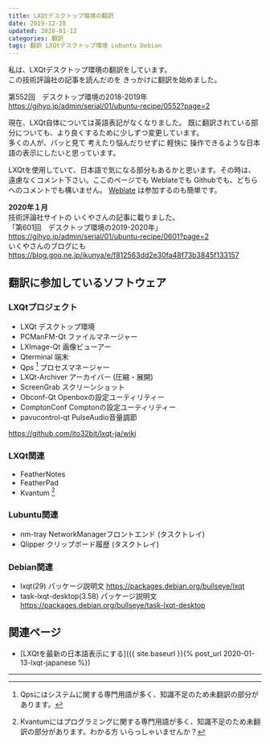 ```yaml
---
title: LXQtデスクトップ環境の翻訳
date: 2019-12-28
updated: 2020-01-12
categories: 翻訳
tags: 翻訳 LXQtデスクトップ環境 Lubuntu Debian
---
```


私は、LXQtデスクトップ環境の翻訳をしています。  
この技術評論社の記事を読んだのを きっかけに翻訳を始めました。

第552回　デスクトップ環境の2018-2019年  
<https://gihyo.jp/admin/serial/01/ubuntu-recipe/0552?page=2>

現在、LXQt自体については英語表記がなくなりました。
既に翻訳されている部分についても、より良くするために少しずつ変更しています。  
多くの人が、パッと見て 考えたり悩んだりせずに 軽快に 操作できるような日本語の表示にしたいと思っています。

LXQtを使用していて、日本語で気になる部分もあるかと思います。その時は、遠慮なくコメント下さい。ここのページでも Weblateでも Githubでも、どちらへのコメントでも構いません。
[Weblate](https://weblate.lxqt.org/engage/lxqt/) は参加するのも簡単です。

**2020年１月**  
技術評論社サイトの いくやさんの記事に載りました。  
「第601回　デスクトップ環境の2019-2020年」 <https://gihyo.jp/admin/serial/01/ubuntu-recipe/0601?page=2>  
いくやさんのブログにも <https://blog.goo.ne.jp/ikunya/e/f812563dd2e30fa48f73b3845f133157>  

## 翻訳に参加しているソフトウェア

### LXQtプロジェクト
- LXQt デスクトップ環境
- PCManFM-Qt ファイルマネージャー
- LXImage-Qt 画像ビューアー
- Qterminal 端末
- Qps [^qps] プロセスマネージャー
- LXQt-Archiver アーカイバー (圧縮・展開)
- ScreenGrab スクリーンショット
- Obconf-Qt Openboxの設定ユーティリティー
- ComptonConf Comptonの設定ユーティリティー
- pavucontrol-qt PulseAudio音量調節

<https://github.com/ito32bit/lxqt-ja/wiki>  

[^qps]: Qpsにはシステムに関する専門用語が多く、知識不足のため未翻訳の部分があります。

### LXQt関連
- FeatherNotes
- FeatherPad
- Kvantum [^k]

[^k]: Kvantumにはプログラミングに関する専門用語が多く、知識不足のため未翻訳の部分があります。わかる方 いらっしゃいませんか？

### Lubuntu関連
- nm-tray NetworkManagerフロントエンド (タスクトレイ)
- Qlipper クリップボード履歴 (タスクトレイ)

### Debian関連
- lxqt(29) パッケージ説明文  <https://packages.debian.org/bullseye/lxqt>
- task-lxqt-desktop(3.58) パッケージ説明文 <https://packages.debian.org/bullseye/task-lxqt-desktop>

## 関連ページ

- [LXQtを最新の日本語表示にする]({{ site.baseurl }}{% post_url 2020-01-13-lxqt-japanese %})


***
